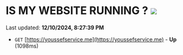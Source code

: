 # IS MY WEBSITE RUNNING ? [![](https://img.shields.io/static/v1?label=Sponsor&message=%E2%9D%A4&logo=GitHub&color=%23fe8e86)](https://github.com/sponsors/Youssef-Lehmam)

Last updated: **12/10/2024, 8:27:39 PM**

- `GET` [https://youssefservice.me](https://youssefservice.me) - **Up** (1098ms)
